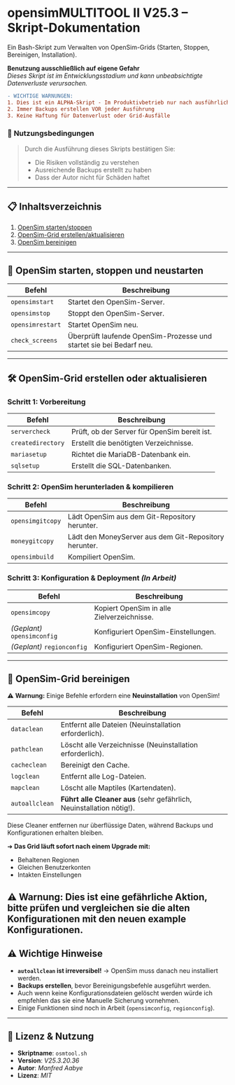 # **opensimMULTITOOL II V25.3 – Skript-Dokumentation**  
Ein Bash-Skript zum Verwalten von OpenSim-Grids (Starten, Stoppen, Bereinigen, Installation).

**Benutzung ausschließlich auf eigene Gefahr**  
*Dieses Skript ist im Entwicklungsstadium und kann unbeabsichtigte Datenverluste verursachen.*

```diff
- WICHTIGE WARNUNGEN:
1. Dies ist ein ALPHA-Skript - Im Produktivbetrieb nur nach ausführlichem Testing verwenden
2. Immer Backups erstellen VOR jeder Ausführung
3. Keine Haftung für Datenverlust oder Grid-Ausfälle
```

### 📜 **Nutzungsbedingungen**  
> Durch die Ausführung dieses Skripts bestätigen Sie:  
> - Die Risiken vollständig zu verstehen  
> - Ausreichende Backups erstellt zu haben  
> - Dass der Autor nicht für Schäden haftet  

---

## **📋 Inhaltsverzeichnis**  
1. [OpenSim starten/stoppen](#-opensim-starten-stoppen-und-neustarten)  
2. [OpenSim-Grid erstellen/aktualisieren](#-opensim-grid-erstellen-oder-aktualisieren)  
3. [OpenSim bereinigen](#-opensim-grid-bereinigen)  

---

## **🔄 OpenSim starten, stoppen und neustarten**  
| Befehl | Beschreibung |  
|--------|-------------|  
| `opensimstart` | Startet den OpenSim-Server. |  
| `opensimstop` | Stoppt den OpenSim-Server. |  
| `opensimrestart` | Startet OpenSim neu. |  
| `check_screens` | Überprüft laufende OpenSim-Prozesse und startet sie bei Bedarf neu. |  

---

## **🛠️ OpenSim-Grid erstellen oder aktualisieren**  
### **Schritt 1: Vorbereitung**  
| Befehl | Beschreibung |  
|--------|-------------|  
| `servercheck` | Prüft, ob der Server für OpenSim bereit ist. |  
| `createdirectory` | Erstellt die benötigten Verzeichnisse. |  
| `mariasetup` | Richtet die MariaDB-Datenbank ein. |  
| `sqlsetup` | Erstellt die SQL-Datenbanken. |  

### **Schritt 2: OpenSim herunterladen & kompilieren**  
| Befehl | Beschreibung |  
|--------|-------------|  
| `opensimgitcopy` | Lädt OpenSim aus dem Git-Repository herunter. |  
| `moneygitcopy` | Lädt den MoneyServer aus dem Git-Repository herunter. |  
| `opensimbuild` | Kompiliert OpenSim. |  

### **Schritt 3: Konfiguration & Deployment** *(In Arbeit)*  
| Befehl | Beschreibung |  
|--------|-------------|  
| `opensimcopy` | Kopiert OpenSim in alle Zielverzeichnisse. |  
| *(Geplant)* `opensimconfig` | Konfiguriert OpenSim-Einstellungen. |  
| *(Geplant)* `regionconfig` | Konfiguriert OpenSim-Regionen. |  

---

## **🧹 OpenSim-Grid bereinigen**  
⚠ **Warnung:** Einige Befehle erfordern eine **Neuinstallation** von OpenSim!  

| Befehl | Beschreibung |  
|--------|-------------|  
| `dataclean` | Entfernt alle Dateien (Neuinstallation erforderlich). |  
| `pathclean` | Löscht alle Verzeichnisse (Neuinstallation erforderlich). |  
| `cacheclean` | Bereinigt den Cache. |  
| `logclean` | Entfernt alle Log-Dateien. |  
| `mapclean` | Löscht alle Maptiles (Kartendaten). |  
| `autoallclean` | **Führt alle Cleaner aus** (sehr gefährlich, Neuinstallation nötig!). |  

Diese Cleaner entfernen nur überflüssige Daten, während Backups und Konfigurationen erhalten bleiben.

➜ **Das Grid läuft sofort nach einem Upgrade mit:**  
- Behaltenen Regionen
- Gleichen Benutzerkonten
- Intakten Einstellungen

⚠ **Warnung:** Dies ist eine gefährliche Aktion, bitte prüfen und vergleichen sie die alten Konfigurationen mit den neuen example Konfigurationen.
---

## **⚠️ Wichtige Hinweise**  
- **`autoallclean` ist irreversibel!** → OpenSim muss danach neu installiert werden.  
- **Backups erstellen**, bevor Bereinigungsbefehle ausgeführt werden.
- Auch wenn keine Konfigurationsdateien gelöscht werden würde ich empfehlen das sie eine Manuelle Sicherung vornehmen.
- Einige Funktionen sind noch in Arbeit (`opensimconfig`, `regionconfig`).  

---

## **📜 Lizenz & Nutzung**  
- **Skriptname**: `osmtool.sh`  
- **Version**: *V25.3.20.36*  
- **Autor**: *Manfred Aabye*  
- **Lizenz**: *MIT*  
